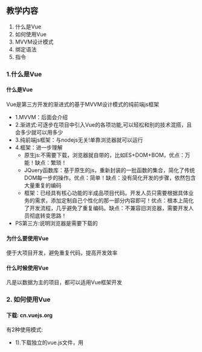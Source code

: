 ## 教学内容
1. 什么是Vue
2. 如何使用Vue
3. MVVM设计模式
4. 绑定语法
5. 指令

### 1.什么是Vue
#### 什么是Vue
Vue是第三方开发的渐进式的基于MVVM设计模式的纯前端js框架
- 1.MVVM：后面会介绍
- 2.渐进式:可逐步在项目中引入Vue的各项功能,可以轻松和别的技术混搭，且会多少就可以用多少
- 3.纯前端js框架：与nodejs无关!单靠浏览器就可以运行
- 4.框架：进一步理解
  - 原生js:不需要下载，浏览器就自带的，比如ES+DOM+BOM，优点：万能！缺点：繁琐！
  - JQuery函数库：基于原生的js，重新封装的一批函数的集合，简化了传统DOM每一步的操作。优点：简单！缺点：没有简化开发的步骤，依然包含大量重复的编码
  - 框架：已经具有核心功能的半成品项目代码。开发人员只需要根据具体业务的需求，添加定制自己个性化的那一部分内容即可！优点：根本上简化了开发流程，几乎避免了重复编码。缺点：不兼容旧浏览器，需要开发人员彻底转变思路！
- PS第三方:说明浏览器是需要下载的

#### 为什么要使用Vue
便于大项目开发，避免重复代码，提高开发效率

#### 什么时候使用Vue
凡是以数据为主的项目，都可以适用Vue框架开发

### 2. 如何使用Vue
#### 下载: cn.vuejs.org
有2种使用模式:
- 1).下载独立的vue.js文件，用<script>引入网页中
初学者使用，学习单项Vue中的技能，版本:2.5，可以分2个版本:
  - 开发版：未压缩，包括完备的注释、代码格式和见名知义的变量名，同时带有非常人性化的错误提示
  - 生产版：压缩，去掉注释及代码格式,简化了变量名，删除了错误提示
- 2)安装脚手架代码: 3.x/4.x,今后熟练之后，开发项目，都是用脚手架的

#### 使用vue.js:
```
准备: 引入vue.js
<script src="js/vue.js">
1. 编写界面:
    1. 所有界面内容必须包裹在一个唯一的父元素内
    2. 找到页面中所有可能变化的位置用{{变量名}}方式临时占位
2. 编写自定义js程序:
    1. 定义data对象，其中包含所有页面所需的变量及其初始值。页面需要几个变量，data中就要定义几个属性变量
    //data中的变量名应该和HTML中的{{}}里的变量名保持一致。
    2. 创建new Vue对象，将界面和保存所有变量的data对象绑定起来:
        var vm=new Vue({
            el:"#app", //el:element的缩写
            //el后跟的是要监控的部分的父元素的选择器
            //选择找到那个父元素，哪个父元素下的内容就被new Vue()实时监控
            data, //让new Vue同时监控data中变量的变化
        })
        结果:
            1. new Vue会自动将data中的初始值替换界面中所有{{变量}}的位置
            2. 只要data中的变量值发生变化，new Vue会自动将新的变量值，更新到页面中{{变量}}位置。
3. 添加交互行为:
    DOM 4步：
    1. 查找触发事件的元素: 不用程序找，用肉眼找到就行（Vue中不需要了）
    2. 绑定事件处理函数：
        1. 不用js绑定，而是手动在界面中的要点击的元素上添加: <button @click="处理函数名">。
        2. Vue规定所有事件处理函数需要集中定义在new Vue()中的methods:{内}
        new Vue({
            ... ...,
            methods:{
                处理函数名(){
                    想操作data中的变量，必须加this.变量
                }
            }
        })
    3. 查找要修改的元素：彻底不用自己找（Vue中不需要了）
    4. 修改元素: vue中都是通过遥控方式修改元素的: 修改data中的变量值，new Vue可自动更新界面中的元素内容。——绑定
绑定结果：数据模型中的变量值，可以自动跑到视图中指定的位置，无需任何js编码！且模型对象中数据改变，视图中该对应位置的变量值也跟着变化。
```	

### MVVM设计模式原理：Vue框架是如何实现MVVM设计模式的
1. new Vue()加载data对象
- 将data对象打散，data内部的属性直接隶属于new Vue()对象
- 将data中的每个原始属性隐姓埋名，隐藏
- 为data中的每个属性请保镖：
  - data中的每个属性都有一对儿get/set方法
  - 今后只要想修改data中变量都会自动触发set()
  - 在每个属性的set方法中，都会自动植入一个notify()函数调用，只要试图修改data中的属性值，都会调用set(),只要调用set()，势必会自动调用notfiy()发出通知
  
2. 加载虚拟DOM树
- 通过el属性值的选择器找到要监控区域的父元素
- 创建虚拟DOM树
- 扫描这个要监控的区域：
  - 每发现一个{{变量}}的元素，就将该元素的信息，记录进虚拟DOM树，同时，首次用data中的同名变量的值，代替页面中{{变量}}的位置
  - 每发现一个@事件名="函数名"的元素，就自动变为：On事件名="new Vue().函数名"

3. 加载methods对象
- methods对象中的所有方法，都会被打散，直接隶属于new Vue()和data中被打散的属性平级
- 所以，在methods的方法中，想访问data中的属性，都可以写为"this.属性名"即可！
4. 当触发事件时，自动调用new Vue()中的methods中的指定的函数，执行其中this.属性名的修改。修改会自动触发属性的set()方法，自动触发set()内部的notify()函数
- 遍历虚拟DOM树，只找出受影响的个别元素
- 利用虚拟DOM树提前封装好的DOM操作，只修改页面中受影响的个别元素——效率高

### MVVM实现原理总结
访问器属性 + 观测者模式 + 虚拟DOM

作业：
1. 用vue绑定语法和指令，动态绑定学子商城首页1楼和详情页右上部分商品信息
2. 扩展：观测者模式（高频笔试题）

1.传统Web前端开发模式的弊端
    传统Web开发重复代码量太大！效率太低！
    传统Web开发分为三部分组成:
		1. HTML：专门编写网页内容的静态语言
		2. CSS：专门编写网页样式的静态语言
		3. JS：专门为网页添加交互行为的程序语言
		问题: HTML和CSS都是静态语言，缺少编程语言必须的要素，比如: 变量，分支，循环...。太弱了！导致js必须承担所有查找，修改操作！
2.现代Web前端开发的MVVM模式
现代Web前端开发重新划分了三部分:
    1. 视图/界面(View):
        1. HTML+CSS
        2. 增强了HTML和CSS的功能，比如提供了变量，分支，循环等这些程序必备功能
        因为，HTML和CSS功能增强了，所以大大减轻了JS的负担！
    2. 模型数据(Model): 其实就是用一个data对象，统一保存这个界面所需的所有变量。
        因为数据集中保存，所以及其便于维护！
    3. 控制器(ViewModel): 自动实现模型数据data中的内容和界面(View)中的内容，实时同步！
        控制器已经封装了传统的增删改查的功能，所以几乎避免了一切重复操作！比如:
        今后vue中几乎没有任何查找操作了！
        都是以遥控方式代替手工查找元素
        只要修改data中的变量，界面中的内容自动更新。
3.Vue是如何实现MVVM的: VUE绑定的原理
    new Vue()中其实包含两大子系统:
    1. 响应系统：
        什么是: 实时监控data中变量的变化，并能在变量发生变化时，自动发出通知。
        原理:将data放入new Vue()中后，new Vue()自动为每个变量添加了访问器属性。这些访问器属性，直接隶属于new Vue()对象，保护/监控data中的变量。而且所有访问器属性中的set方法中，都内置了通知机制。只要试图修改data中的变量，只能经过访问器属性，自然就会自动触发通知：xx变量值变了！
    2. 虚拟DOM树：
        什么是: Vue内存中仅保存可能变化的DOM元素和可能变化的属性的简化版DOM树
        为什么:真实DOM树，无关的数据太多！遍历和查找速度太慢！
        虚拟DOM树的优点：
        1. 小，仅包含可能变化的元素和可能变化的属性
        2. 快，遍历快
        3. 自动，虚拟DOM树已经封装了增删改查的操作。
        4. 效率高，仅修改个别可能受影响的元素和可能受影响的属性。多数无关的元素和属性，不收影响。
        原理:
            形成:
                首次new Vue()时，传入了el:"#app"参数
                然后new Vue()找到#app这个父元素，扫描其内部的子元素
				边扫描，边创建虚拟DOM树，仅保存可能变化的元素和可能变化的属性
                首次将data中的变量，替换DOM树中的{{}}语法
            当变量变化时:
                首先触发这个变量的访问器set方法，发出通知，通知虚拟DOM树，哪个变量发生变化
                然后new Vue()遍历虚拟DOM树，找到可能发生变化的元素和属性
                最后，利用已经封装好的DOM的增删改查方法，找到发生变化的元素和属性，修改属性

四. 绑定语法:
什么是绑定语法
	什么是: 在页面中使用{{变量}}标记哪里可能发生变化
	学名: 插值语法: Interpolation
	何时: 只要页面中一个位置的内容，可能根据变量的变化而自动变化时，就都用{{变量}}来占位
	结果:
		1. 所有标有{{变量}}的元素，都被加入虚拟DOM树中
		2. 当变量变化时，根据{{}}中的变量名，判断当前元素内容是否受影响。如果受影响，则自动更新该元素的内容。
如何使用绑定语法
    {{}}除了可以写死一个变量外，还可编写任意正确的有返回值的js表达式——用法同模板字符串中的${...}
    比如: {{算术计算}}  {{比较运算}}  {{三目运算}}{{调用函数}}{{创建对象/访问对象的属性}}  {{访问数组的元素}}
    不能放程序结构: if else   while    do while  for
```
## 五. 指令:
什么是指令: 为HTML元素添加新功能的特殊属性
为什么需要指令: 传统的HTML缺少程序必须的要素，比如: 变量，函数，分支，循环等，导致js重复操作量巨大。
什么时候用指令: 在vue中，想在HTML里实现某些特殊的功能时，就要使用对应的指令。比如需要分支，循环等功能时
有哪些指令：共13个
### 1. 指令v-bind的使用
什么是:专门绑定元素的属性值
为什么:{{}}只能绑定元素内容，不能绑定元素属性值
何时:只要元素的属性值需要根据变量自动变化时，都用v-bind。
用法:
    <元素 v-bind:属性="js表达式">
    其实可简写为":属性"
强调:
    1. 加了:的属性，值中不用再加{{}}
    2. 加了:的属性，""就是{{}}的作用，""中不但可以写值/变量，而且也可以写js表达式

### 2. 指令v-show的使用
功能：根据条件控制一个元素的显示隐藏:
用法：
    <元素 v-show="条件表达式">
结果:
    1. 如果条件表达式执行结果为true，则当前元素显示——会去掉display:none
    2. 如果条件表达式执行结果为false，则当前元素隐藏——会自动将v-show替换为display:none

### 3. 指令v-if和v-else的使用
功能：控制两个元素二选一显示隐藏
问题: v-show如果控制多个元素多选一显示隐藏，必须把判断条件在每个元素上都重复写一遍，代码繁琐！
解决: v-if   v-else
用法：
    <元素1 v-if="判断条件">
    <元素2 v-else>
结果:
    如果判断条件返回true，就显示第一个元素，删除第二个元素
    如果判断条件返回false，就显示第二个元素，删除第一个元素
强调:
    1. 两个元素之间不能插入其他元素
    2. v-else不需要属性值

### 4. 指令v-else-if的使用
功能：控制多个元素多选一显示隐藏
用法：
    <元素1 v-if="条件1">
    <元素2 v-else-if="条件2">
    ...
    <元素n v-else>
原理：
    从上向下依次判断每个v-if或v-else-if后的条件。
    只要条件不满足就删除该元素
    只有满足条件的元素才会保留下来用于显示。
    如果判断走到了下一个元素上，隐含着上一个元素的条件肯定不满足
强调:
    1. 多个元素之间不能插入其他元素
    2. v-else不需要属性值

#### 比较: v-show vs v-if
    v-show采用display:none 隐藏元素 -效率高，因为未改变DOM树结构
    v-if 采用直接删除元素隐藏元素 -效率略低

#### 回顾:三目运算符:
1. 一个条件，2件事，二选一执行:
    条件?操作1:操作2
2. 多个条件，多选一执行:
    条件1?操作1:
    条件2?操作2:
    条件3?操作3:
        操作4
    其实: ?代替的是if    :代替的是else
    if(条件1)
        操作1
    else if(条件2)
        操作2
    else if(条件3)
        操作3
    else
        操作4

## 总结
1. 绑定元素内容: `{{}}`
2. 绑定元素属性值: ` : `
3. 控制一个元素的显示隐藏: `v-show`
4. 控制两个元素，二选一显示隐藏: `v-if   v-else`
5. 控制多个元素，多选一显示隐藏: `v-if  v-else-if  v-else`


```
单词列表:
1. Interpolation: 插值语法
2. inside内部   outside  外部
3. has been已经
4. colon冒号
5. shorthand简写
6. instead代替

作业:
1. 使用Object.defineProperty，模拟实现Vue的绑定原理
```JavaScript
<body>
    <div id="app">
        <ul>
            <li>姓名: {{uname}}</li>
            <li>积分: {{score}}</li>
        </ul>
        <ul>
            <li>Welcome {{uname}}</li>
        </ul>
    </div>

    <script>
        var data = {
            uname: "dingding",
            score: 3000
        }
        //编写一段代码，将data中的变量，自动加载到页面中{{}}指定位置
        //如果修改data的score属性+500
        data.score += 500;
        //则页面上score位置自动变化
        data.score += 200;
        //页面上score位置再次自动变化
        data.score += 300;
        //页面上score位置再次自动变化
        //提示: Object.defineProperty()为每个属性添加访问器属性，在访问器属性的set方法中填写代码，实现自动更新。
    </script>
</body>
```
